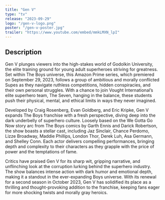 ```yaml
---
title: "Gen V"
type: "tv"
release: "2023-09-29"
logo: "/gen-v-logo.png"
poster: "/gen-v-poster.jpg"
trailer: "https://www.youtube.com/embed/mmkLMXN_lpI"
---
```


## Description

Gen V plunges viewers into the high-stakes world of Godolkin University, the elite training ground for young adult superheroes striving for greatness. Set within The Boys universe, this Amazon Prime series, which premiered on September 29, 2023, follows a group of ambitious and morally conflicted Supes as they navigate ruthless competitions, hidden conspiracies, and their own personal struggles. With a chance to join Vought International’s elite superhero team, The Seven, hanging in the balance, these students push their physical, mental, and ethical limits in ways they never imagined.

Developed by Craig Rosenberg, Evan Goldberg, and Eric Kripke, Gen V expands The Boys franchise with a fresh perspective, diving deep into the dark underbelly of superhero culture. Loosely based on the We Gotta Go Now story arc from The Boys comics by Garth Ennis and Darick Robertson, the show boasts a stellar cast, including Jaz Sinclair, Chance Perdomo, Lizze Broadway, Maddie Phillips, London Thor, Derek Luh, Asa Germann, and Shelley Conn. Each actor delivers compelling performances, bringing depth and complexity to their characters as they grapple with the price of power and the temptations of fame.

Critics have praised Gen V for its sharp wit, gripping narrative, and unflinching look at the corruption lurking behind the superhero industry. The show balances intense action with dark humor and emotional depth, making it a standout in the ever-expanding Boys universe. With its renewal for a second season in October 2023, Gen V has solidified its place as a thrilling and thought-provoking addition to the franchise, keeping fans eager for more shocking twists and morally gray heroics.